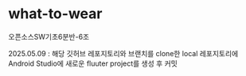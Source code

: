 # what-to-wear
오픈소스SW기초6분반-6조

2025.05.09 : 해당 깃허브 레포지토리와 브랜치를 clone한 local 레포지토리에 Android Studio에 새로운 fluuter project를 생성 후 커밋 
